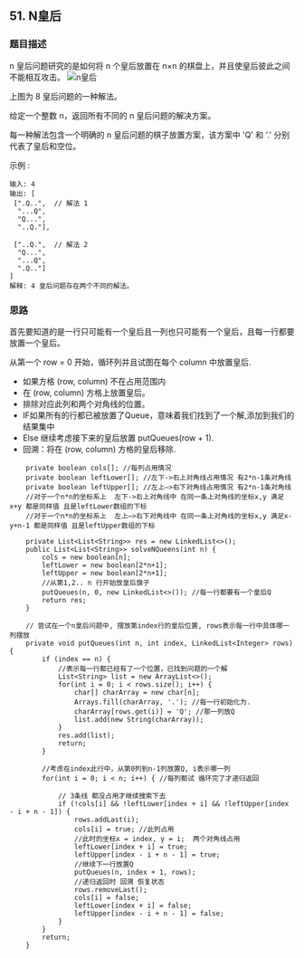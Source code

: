 ## 51. N皇后

### 题目描述
n 皇后问题研究的是如何将 n 个皇后放置在 n×n 的棋盘上，并且使皇后彼此之间不能相互攻击。
![n皇后](https://assets.leetcode-cn.com/aliyun-lc-upload/uploads/2018/10/12/8-queens.png)

上图为 8 皇后问题的一种解法。

给定一个整数 n，返回所有不同的 n 皇后问题的解决方案。

每一种解法包含一个明确的 n 皇后问题的棋子放置方案，该方案中 'Q' 和 '.' 分别代表了皇后和空位。

示例 :
```
输入: 4
输出: [
 [".Q..",  // 解法 1
  "...Q",
  "Q...",
  "..Q."],

 ["..Q.",  // 解法 2
  "Q...",
  "...Q",
  ".Q.."]
]
解释: 4 皇后问题存在两个不同的解法。
```

### 思路
首先要知道的是一行只可能有一个皇后且一列也只可能有一个皇后，且每一行都要放置一个皇后。

从第一个 row = 0 开始，循环列并且试图在每个 column 中放置皇后.
* 如果方格 (row, column) 不在占用范围内
* 在 (row, column) 方格上放置皇后。
* 排除对应此列和两个对角线的位置。
* IF如果所有的行都已被放置了Queue，意味着我们找到了一个解,添加到我们的结果集中
* Else 继续考虑接下来的皇后放置 putQueues(row + 1).
* 回溯：将在 (row, column) 方格的皇后移除.

```   
    private boolean cols[]; //每列占用情况
    private boolean leftLower[]; //左下->右上对角线占用情况 有2*n-1条对角线
    private boolean leftUpper[]; //左上—>右下对角线占用情况 有2*n-1条对角线
    //对于一个n*n的坐标系上  左下->右上对角线中 在同一条上对角线的坐标x,y 满足x+y 都是同样值 且是leftLower数组的下标
    //对于一个n*n的坐标系上  左上—>右下对角线中 在同一条上对角线的坐标x,y 满足x-y+n-1 都是同样值 且是leftUpper数组的下标

    private List<List<String>> res = new LinkedList<>();
    public List<List<String>> solveNQueens(int n) {
        cols = new boolean[n];
        leftLower = new boolean[2*n+1];
        leftUpper = new boolean[2*n+1];
        //从第1,2.. n 行开始放皇后旗子
        putQueues(n, 0, new LinkedList<>()); //每一行都要有一个皇后Q
        return res;
    }

    // 尝试在一个n皇后问题中, 摆放第index行的皇后位置, rows表示每一行中具体哪一列摆放
    private void putQueues(int n, int index, LinkedList<Integer> rows) {
        if (index == n) {
            //表示每一行都已经有了一个位置，已找到问题的一个解
            List<String> list = new ArrayList<>();
            for(int i = 0; i < rows.size(); i++) {
                char[] charArray = new char[n];
                Arrays.fill(charArray, '.'); //每一行初始化为.
                charArray[rows.get(i)] = 'Q'; //那一列放Q
                list.add(new String(charArray));
            }
            res.add(list);
            return;
        }

        //考虑在index此行中，从第0列到n-1列放置Q, i表示哪一列
        for(int i = 0; i < n; i++) { //每列都试 循环完了才递归返回

            // 3条线 都没占用才继续搜索下去
            if (!cols[i] && !leftLower[index + i] && !leftUpper[index - i + n - 1]) {
                rows.addLast(i);
                cols[i] = true; //此列占用
                //此时的坐标x = index, y = i;  两个对角线占用
                leftLower[index + i] = true;
                leftUpper[index - i + n - 1] = true;
                //继续下一行放置Q
                putQueues(n, index + 1, rows);
                //递归返回时 回溯 恢复状态
                rows.removeLast();
                cols[i] = false;
                leftLower[index + i] = false;
                leftUpper[index - i + n - 1] = false;
            }
        }
        return;
    }
```

